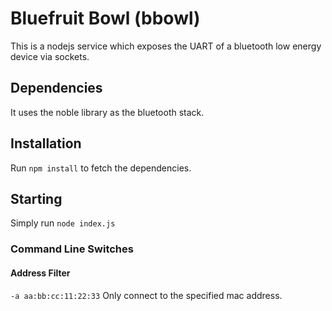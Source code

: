 # Bluefruit Bowl (bbowl)

This is a nodejs service which exposes the UART of a bluetooth low energy device via sockets.

## Dependencies
It uses the noble library as the bluetooth stack.

## Installation
Run ```npm install``` to fetch the dependencies.

## Starting

Simply run ```node index.js```

### Command Line Switches

#### Address Filter

```-a aa:bb:cc:11:22:33```
Only connect to the specified mac address.
